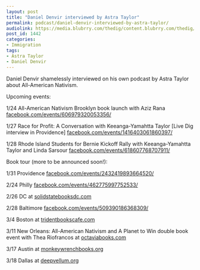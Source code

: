 ```yaml
---
layout: post
title: "Daniel Denvir interviewed by Astra Taylor"
permalink: podcast/daniel-denvir-interviewed-by-astra-taylor/
audiolink: https://media.blubrry.com/thedig/content.blubrry.com/thedig/The_Dig-EP_236-Denvir.mp3
post_id: 1442
categories: 
- Immigration
tags: 
- Astra Taylor
- Daniel Denvir
---
```


Daniel Denvir shamelessly interviewed on his own podcast by Astra Taylor about All-American Nativism.

Upcoming events:

1/24 All-American Nativism Brooklyn book launch with Aziz Rana 
[facebook.com/events/606979320053356/](https://facebook.com/events/606979320053356/)


1/27 Race for Profit: A Conversation with Keeanga-Yamahtta Taylor [Live Dig interview in Providence] 
[facebook.com/events/1416403061860397/](https://facebook.com/events/1416403061860397/)


1/28 Rhode Island Students for Bernie Kickoff Rally with Keeanga-Yamahtta Taylor and Linda Sarsour 
[facebook.com/events/618607768707911/](https://facebook.com/events/618607768707911/)

Book tour (more to be announced soon!):

1/31 Providence 
[facebook.com/events/2432419893664520/](https://facebook.com/events/2432419893664520/)

2/24 Philly 
[facebook.com/events/462775997752533/](https://facebook.com/events/462775997752533/)

2/26 DC at 
[solidstatebooksdc.com](https://solidstatebooksdc.com)

2/28 Baltimore 
[facebook.com/events/509390186368309/](https://facebook.com/events/509390186368309/)

3/4 Boston at 
[tridentbookscafe.com](https://tridentbookscafe.com)

3/11 New Orleans: All-American Nativism and A Planet to Win double book event with Thea Riofrancos at 
[octaviabooks.com](https://octaviabooks.com)

3/17 Austin at 
[monkeywrenchbooks.org](https://monkeywrenchbooks.org)

3/18 Dallas at 
[deepvellum.org](https://deepvellum.org)